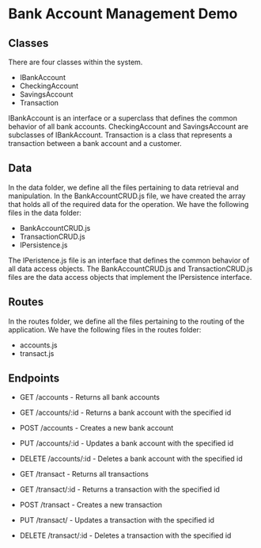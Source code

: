 # Bank Account Management Demo

## Classes
There are four classes within the system.

- IBankAccount
- CheckingAccount
- SavingsAccount
- Transaction

IBankAccount is an interface or a superclass that defines the common behavior of all bank accounts. CheckingAccount and SavingsAccount are subclasses of IBankAccount. Transaction is a class that represents a transaction between a bank account and a customer.

## Data
In the data folder, we define all the files pertaining to data retrieval and manipulation. In the BankAccountCRUD.js file, we have created the array that holds all of the required data for the operation. We have the following files in the data folder:

- BankAccountCRUD.js
- TransactionCRUD.js
- IPersistence.js

The IPeristence.js file is an interface that defines the common behavior of all data access objects. The BankAccountCRUD.js and TransactionCRUD.js files are the data access objects that implement the IPersistence interface.

## Routes
In the routes folder, we define all the files pertaining to the routing of the application. We have the following files in the routes folder:

- accounts.js
- transact.js

## Endpoints

- GET /accounts - Returns all bank accounts
- GET /accounts/:id - Returns a bank account with the specified id
- POST /accounts - Creates a new bank account
- PUT /accounts/:id - Updates a bank account with the specified id
- DELETE /accounts/:id - Deletes a bank account with the specified id


- GET /transact - Returns all transactions
- GET /transact/:id - Returns a transaction with the specified id
- POST /transact - Creates a new transaction
- PUT /transact/ - Updates a transaction with the specified id
- DELETE /transact/:id - Deletes a transaction with the specified id
